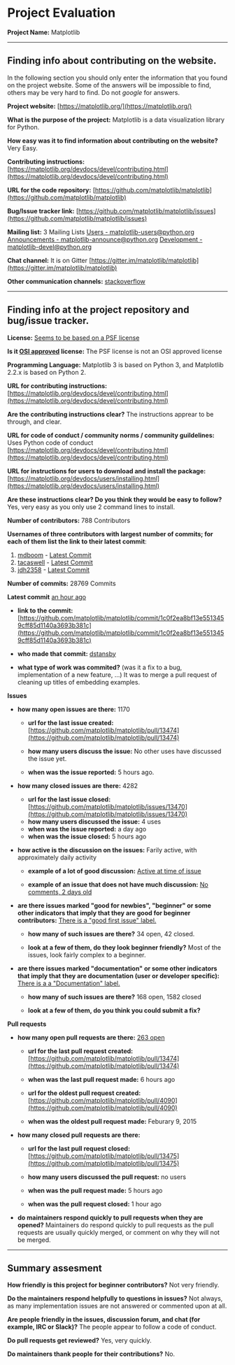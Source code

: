 # Project Evaluation 



__Project Name:__  Matplotlib


---

## Finding info about contributing on the website.

In the following section you should only enter the information that you
found on the project website. Some of the answers will be impossible to find, others
may be very hard to find. Do not _google_ for answers.

__Project website:__ [https://matplotlib.org/](https://matplotlib.org/)


__What is the purpose of the project:__ Matplotlib is a data visualization library for Python.


__How easy was it to find information about contributing on the website?__ Very Easy.


__Contributing instructions:__ [https://matplotlib.org/devdocs/devel/contributing.html](https://matplotlib.org/devdocs/devel/contributing.html)

__URL for the code repository:__ [https://github.com/matplotlib/matplotlib](https://github.com/matplotlib/matplotlib)

__Bug/Issue tracker link:__ [https://github.com/matplotlib/matplotlib/issues](https://github.com/matplotlib/matplotlib/issues)

__Mailing list:__ 3 Mailing Lists
    [Users - matplotlib-users@python.org](matplotlib-users@python.org)
    [Announcements - matplotlib-announce@python.org](matplotlib-announce@python.org)
    [Development - matplotlib-devel@python.org](matplotlib-devel@python.org)

__Chat channel:__ It is on Gitter [https://gitter.im/matplotlib/matplotlib](https://gitter.im/matplotlib/matplotlib)

__Other communication channels:__ [stackoverflow](http://stackoverflow.com/questions/tagged/matplotlib)


---

## Finding info at the project repository and bug/issue tracker.

__License:__ [Seems to be based on a PSF license](https://github.com/matplotlib/matplotlib/tree/master/LICENSE)

__Is it [OSI approved](https://opensource.org/licenses/alphabetical) license:__ The PSF license is not an OSI approved license

__Programming Language:__ Matplotlib 3 is based on Python 3, and Matplotlib 2.2.x is based on Python 2.

__URL for contributing instructions:__ [https://matplotlib.org/devdocs/devel/contributing.html](https://matplotlib.org/devdocs/devel/contributing.html)

__Are the contributing instructions clear?__ The instructions apprear to be through, and clear.


__URL for code of conduct / community norms / community guildelines:__ Uses Python code of conduct [https://matplotlib.org/devdocs/devel/contributing.html](https://matplotlib.org/devdocs/devel/contributing.html)

__URL for instructions for users to download and install the package:__ [https://matplotlib.org/devdocs/users/installing.html](https://matplotlib.org/devdocs/users/installing.html)


__Are these instructions clear? Do you think they would be easy to follow?__ Yes, very easy as you only use 2 command lines to install.


__Number of contributors:__ 788 Contributors


__Usernames of three contributors with largest number of commits; for
each of them list the link to their latest commit__:

1. [mdboom](https://github.com/mdboom) - [Latest Commit](https://github.com/matplotlib/governance/commit/44e177721e56a5d60c1d54fb4a125b25ccdb2c5d)
2. [tacaswell](https://github.com/tacaswell) - [Latest Commit](https://github.com/matplotlib/matplotlib/commit/6013532b0ac05ad71b5292292a91137331d5f25e)
3. [jdh2358](https://github.com/jdh2358) - [Latest Commit](https://github.com/matplotlib/matplotlib/commit/a00e510e7f3bcb113a55b47469a68f35b6b7c16b)


__Number of commits:__ 28769 Commits

__Latest commit__ [an hour ago](https://github.com/matplotlib/matplotlib/commit/1c0f2ea8bf13e5513459cff85d1140a3693b381c)

- __link to the commit:__ [https://github.com/matplotlib/matplotlib/commit/1c0f2ea8bf13e5513459cff85d1140a3693b381c](https://github.com/matplotlib/matplotlib/commit/1c0f2ea8bf13e5513459cff85d1140a3693b381c)

- __who made that commit:__ [dstansby](https://github.com/matplotlib/matplotlib/commits?author=dstansby)

- __what type of work was commited?__ (was it a fix to a bug, implementation of a new feature, ...) It was to merge a pull request of cleaning up titles of embedding examples.


__Issues__

- __how many open issues are there:__ 1170

    - __url for the last issue created:__ [https://github.com/matplotlib/matplotlib/pull/13474](https://github.com/matplotlib/matplotlib/pull/13474)

    - __how many users discuss the issue:__ No other uses have discussed the issue yet.
    
    - __when was the issue reported:__ 5 hours ago.
    

- __how many closed issues are there:__ 4282
    - __url for the last issue closed:__ [https://github.com/matplotlib/matplotlib/issues/13470](https://github.com/matplotlib/matplotlib/issues/13470)
    - __how many users discussed the issue:__ 4 uses
    - __when was the issue reported:__ a day ago
    - __when was the issue closed:__ 5 hours ago

- __how active is the discussion on the issues:__ Farily active, with approximately daily activity

    - __example of a lot of good discussion:__ [Active at time of issue](https://github.com/matplotlib/matplotlib/pull/13474)
    
    - __example of an issue that does not have much discussion:__ [No comments, 2 days old](https://github.com/matplotlib/matplotlib/issues/13464)



- __are there issues marked "good for newbies", "beginner" or some other indicators that imply that they are good for beginner contributors:__ [There is a "good first issue" label.](https://github.com/matplotlib/matplotlib/labels/good%20first%20issue)

    - __how many of such issues are there?__ 34 open, 42 closed.
    
    - __look at a few of them, do they look beginner friendly?__ Most of the issues, look fairly complex to a beginner.



- __are there issues marked "documentation" or some other indicators that imply that they are documentation (user or developer specific):__ [There is a a "Documentation" label.](https://github.com/matplotlib/matplotlib/issues?q=is%3Aopen+label%3ADocumentation)

    - __how many of such issues are there?__ 168 open, 1582 closed
    
    - __look at a few of them, do you think you could submit a fix?__ 



__Pull requests__

- __how many open pull requests are there:__ [263 open](https://github.com/matplotlib/matplotlib/pulls)

    - __url for the last pull request created:__ [https://github.com/matplotlib/matplotlib/pull/13474](https://github.com/matplotlib/matplotlib/pull/13474)
    
    - __when was the last pull request made:__ 6 hours ago

    - __url for the oldest pull request created:__ [https://github.com/matplotlib/matplotlib/pull/4090](https://github.com/matplotlib/matplotlib/pull/4090)
    
    - __when was the oldest pull request made:__ Feburary 9, 2015

- __how many closed pull requests are there:__

    - __url for the last pull request closed:__ [https://github.com/matplotlib/matplotlib/pull/13475](https://github.com/matplotlib/matplotlib/pull/13475)
    
    - __how many users discussed the pull request:__ no users 
    
    - __when was the pull request made:__ 5 hours ago
    
    - __when was the pull request closed:__ 1 hour ago
    

- __do maintainers respond quickly to pull requests when they are opened?__ Maintainers do respond quickly to pull requests as the pull requests are usually quickly merged, or comment on why they will not be merged.




---


## Summary assesment
__How friendly is this project for beginner contributors?__ Not very friendly.


__Do the maintainers respond helpfully to questions in issues?__
Not always, as many implementation issues are not answered or commented upon at all.


__Are people friendly in the issues, discussion forum, and chat (for example, IRC or Slack)?__ The people appear to follow a code of conduct.


__Do pull requests get reviewed?__ Yes, very quickly.



__Do maintainers thank people for their contributions?__ No.



